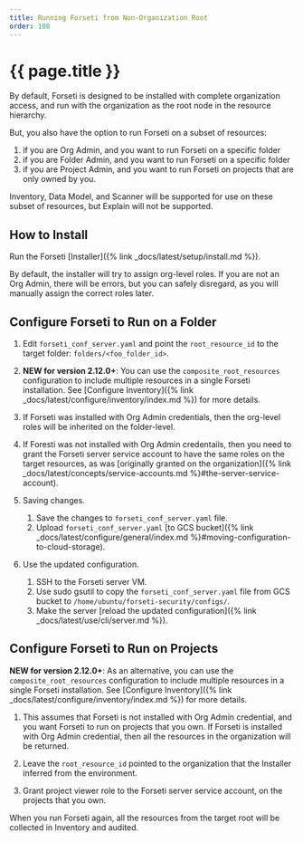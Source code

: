 ```yaml
---
title: Running Forseti from Non-Organization Root
order: 100
---
```


# {{ page.title }}

By default, Forseti is designed to be installed with complete
organization access, and run with the organization as the root node in the
resource hierarchy.

But, you also have the option to run Forseti on a subset of resources:
1. if you are Org Admin, and you want to run Forseti on a specific folder
1. if you are Folder Admin, and you want to run Forseti on a specific folder
1. if you are Project Admin, and you want to run Forseti on projects
that are only owned by you.

Inventory, Data Model, and Scanner will be supported for use on these subset
of resources, but Explain will not be supported.

## How to Install

Run the Forseti [Installer]({% link _docs/latest/setup/install.md %}).

By default, the installer will try to assign org-level roles. If you are not
an Org Admin, there will be errors, but you can safely disregard, as you will
manually assign the correct roles later.

## Configure Forseti to Run on a Folder

1. Edit `forseti_conf_server.yaml` and point the `root_resource_id`
to the target folder:
`folders/<foo_folder_id>`.

1. **NEW for version 2.12.0+**: You can use the `composite_root_resources`
   configuration to include multiple resources in a single Forseti installation.
   See [Configure Inventory]({% link _docs/latest/configure/inventory/index.md %})
   for more details.

1. If Forseti was installed with Org Admin credentials, then the org-level
roles will be inherited on the folder-level.

1. If Foresti was not installed with Org Admin credentails, then you need
to grant the Forseti server service account to have the same roles on the
target resources, as was [originally granted on the
organization]({% link _docs/latest/concepts/service-accounts.md %}#the-server-service-account).

1. Saving changes.
   1. Save the changes to `forseti_conf_server.yaml` file.
   1. Upload `forseti_conf_server.yaml` [to GCS bucket]({% link _docs/latest/configure/general/index.md %}#moving-configuration-to-cloud-storage).

1. Use the updated configuration.
   1. SSH to the Forseti server VM.
   1. Use sudo gsutil to copy the `forseti_conf_server.yaml` file from GCS
   bucket to `/home/ubuntu/forseti-security/configs/`.
   1. Make the server [reload the updated configuration]({% link _docs/latest/use/cli/server.md %}).

## Configure Forseti to Run on Projects

**NEW for version 2.12.0+**: As an alternative, you can use the
`composite_root_resources` configuration to include multiple resources in a
single Forseti installation.
See [Configure Inventory]({% link _docs/latest/configure/inventory/index.md %})
for more details.

1. This assumes that Forseti is not installed with Org Admin credential, and
you want Forseti to run on projects that you own. If Forseti is installed
with Org Admin credential, then all the resources in the organization
will be returned.

1. Leave the `root_resource_id` pointed to the organization that the Installer
inferred from the environment.

1. Grant project viewer role to the Forseti server service account,
on the projects that you own.

When you run Forseti again, all the resources from the target root
will be collected in Inventory and audited.
